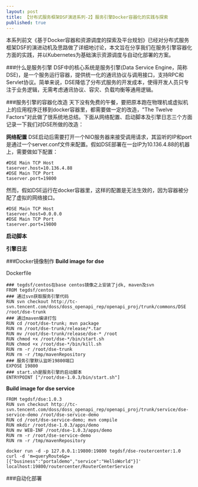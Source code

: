 ```yaml
---
layout: post
title: 【分布式服务框架DSF演进系列-2】服务引擎Docker容器化的实践与探索
published: true
---
```


本系列前文《基于Docker容器和资源调度的探索及平台规划》已经对分布式服务框架DSF的演进动机及思路做了详细地讨论，本文旨在分享我们在服务引擎容器化方面的实践，并以Kubernetes为基础演示资源调度与自动化部署的方案。

###什么是服务引擎
DSF中的核心系统是服务引擎(Data Service Engine，简称DSE)，是一个服务运行容器，提供统一化的通讯协议与调用接口，支持RPC和Servlet协议。简单来说，DSE降低了分布式服务的开发成本，使得开发人员只专注于业务逻辑，无需考虑通讯协议、容灾、负载均衡等通用逻辑。

###服务引擎的容器化改造
天下没有免费的午餐，要把原本跑在物理机或虚拟机上的应用程序迁移到docker容器里，都需要做一定的改造，"The Twelve Factors"对此做了很系统地总结。下面从网络配置、启动脚本及引擎日志三个方面记录一下我们对DSE所做的改造：

**网络配置**
DSE启动后需要打开一个NIO服务器来接受调用请求，其监听的IP和port是通过一个server.conf文件来配置。假如DSE部署在一台IP为10.136.4.88的机器上，需要做如下配置：

```
#DSE Main TCP Host
taserver.host=10.136.4.88
#DSE Main TCP Port
taserver.port=19800
```

然而，假如DSE运行在docker容器里，这样的配置是无法生效的，因为容器被分配了虚拟的网络接口。

```
#DSE Main TCP Host
taserver.host=0.0.0.0
#DSE Main TCP Port
taserver.port=19800
```

**启动脚本**

**引擎日志**


###Docker镜像制作
**Build image for dse**

Dockerfile

```text
### tegdsf/centos在base centos镜像之上安装了jdk, maven及svn
FROM tegdsf/centos
### 通过svn获取服务引擎代码
RUN svn checkout http://tc-svn.tencent.com/doss/doss_openapi_rep/openapi_proj/trunk/commons/DSE /root/dse-trunk
### 通过maven编译打包
RUN cd /root/dse-trunk; mvn package
RUN rm /root/dse-trunk/release/*.tar
RUN mv /root/dse-trunk/release/dse-* /root
RUN chmod +x /root/dse-*/bin/start.sh
RUN chmod +x /root/dse-*/bin/kill.sh
RUN rm -r /root/dse-trunk
RUN rm -r /tmp/mavenRepository
### 服务引擎默认监听19800端口
EXPOSE 19800
### start.sh是服务引擎的启动脚本
ENTRYPOINT ["/root/dse-1.0.3/bin/start.sh"]
```

**Build image for dse service**
```text
FROM tegdsf/dse:1.0.3
RUN svn checkout http://tc-svn.tencent.com/doss/doss_openapi_rep/openapi_proj/trunk/service/dse-service-demo /root/dse-service-demo
RUN cd /root/dse-service-demo; mvn compile
RUN mkdir /root/dse-1.0.3/apps/demo
RUN mv WEB-INF /root/dse-1.0.3/apps/demo
RUN rm -r /root/dse-service-demo
RUN rm -r /tmp/mavenRepository
```

```
docker run -d -p 127.0.0.1:19800:19800 tegdsf/dse-routercenter:1.0
curl -d 'm=queryRoute&p=[{"business":"portaldemo","service":"HelloWorld"}]' localhost:19800/routercenter/RouterCenterService
```

###自动化部署


###


